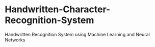# Handwritten-Character-Recognition-System
Handwritten Recognition System using Machine Learning and Neural Networks
